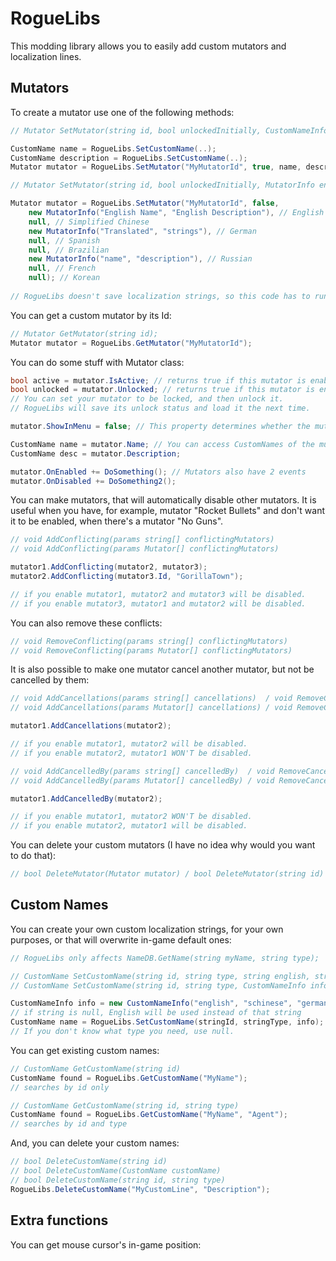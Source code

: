 # RogueLibs
This modding library allows you to easily add custom mutators and localization lines.

## Mutators ##
To create a mutator use one of the following methods:
```cs
// Mutator SetMutator(string id, bool unlockedInitially, CustomNameInfo name, CustomNameInfo description)

CustomName name = RogueLibs.SetCustomName(..);
CustomName description = RogueLibs.SetCustomName(..);
Mutator mutator = RogueLibs.SetMutator("MyMutatorId", true, name, description);

// Mutator SetMutator(string id, bool unlockedInitially, MutatorInfo english, MutatorInfo schinese = null, MutatorInfo german = null, MutatorInfo spanish = null, MutatorInfo brazilian = null, MutatorInfo russian = null, MutatorInfo french = null, MutatorInfo koreana = null)

Mutator mutator = RogueLibs.SetMutator("MyMutatorId", false,
    new MutatorInfo("English Name", "English Description"), // English
    null, // Simplified Chinese
    new MutatorInfo("Translated", "strings"), // German
    null, // Spanish
    null, // Brazilian
    new MutatorInfo("name", "description"), // Russian
    null, // French
    null); // Korean
    
// RogueLibs doesn't save localization strings, so this code has to run every time!
```
You can get a custom mutator by its Id:
```cs
// Mutator GetMutator(string id);
Mutator mutator = RogueLibs.GetMutator("MyMutatorId");
```
You can do some stuff with Mutator class:
```cs
bool active = mutator.IsActive; // returns true if this mutator is enabled (can be set)
bool unlocked = mutator.Unlocked; // returns true if this mutator is enabled (can be set)
// You can set your mutator to be locked, and then unlock it.
// RogueLibs will save its unlock status and load it the next time.

mutator.ShowInMenu = false; // This property determines whether the mutator will be shown in Mutator Menu

CustomName name = mutator.Name; // You can access CustomNames of the mutator
CustomName desc = mutator.Description;

mutator.OnEnabled += DoSomething(); // Mutators also have 2 events
mutator.OnDisabled += DoSomething2();
```
You can make mutators, that will automatically disable other mutators. It is useful when you have, for example, mutator "Rocket Bullets" and don't want it to be enabled, when there's a mutator "No Guns".
```cs
// void AddConflicting(params string[] conflictingMutators)
// void AddConflicting(params Mutator[] conflictingMutators)

mutator1.AddConflicting(mutator2, mutator3);
mutator2.AddConflicting(mutator3.Id, "GorillaTown");

// if you enable mutator1, mutator2 and mutator3 will be disabled.
// if you enable mutator3, mutator1 and mutator2 will be disabled.
```
You can also remove these conflicts:
```cs
// void RemoveConflicting(params string[] conflictingMutators)
// void RemoveConflicting(params Mutator[] conflictingMutators)
```
It is also possible to make one mutator cancel another mutator, but not be cancelled by them:
```cs
// void AddCancellations(params string[] cancellations)  / void RemoveCancellations(params string[] cancellations)
// void AddCancellations(params Mutator[] cancellations) / void RemoveCancellations(params Mutator[] cancellations)

mutator1.AddCancellations(mutator2);

// if you enable mutator1, mutator2 will be disabled.
// if you enable mutator2, mutator1 WON'T be disabled.
```
```cs
// void AddCancelledBy(params string[] cancelledBy)  / void RemoveCancelledBy(params string[] cancelledBy)
// void AddCancelledBy(params Mutator[] cancelledBy) / void RemoveCancelledBy(params Mutator[] cancelledBy)

mutator1.AddCancelledBy(mutator2);

// if you enable mutator1, mutator2 WON'T be disabled.
// if you enable mutator2, mutator1 will be disabled.
```
You can delete your custom mutators (I have no idea why would you want to do that):
```cs
// bool DeleteMutator(Mutator mutator) / bool DeleteMutator(string id)
```
## Custom Names ##
You can create your own custom localization strings, for your own purposes, or that will overwrite in-game default ones:
```cs
// RogueLibs only affects NameDB.GetName(string myName, string type);

// CustomName SetCustomName(string id, string type, string english, string schinese = null, string german = null, string spanish = null, string brazilian = null, string russian = null, string french = null, string koreana = null)
// CustomName SetCustomName(string id, string type, CustomNameInfo info)

CustomNameInfo info = new CustomNameInfo("english", "schinese", "german", "spanish", "brazilian", "russian", "french", "koreana");
// if string is null, English will be used instead of that string
CustomName name = RogueLibs.SetCustomName(stringId, stringType, info);
// If you don't know what type you need, use null.
```
You can get existing custom names:
```cs
// CustomName GetCustomName(string id)
CustomName found = RogueLibs.GetCustomName("MyName");
// searches by id only

// CustomName GetCustomName(string id, string type)
CustomName found = RogueLibs.GetCustomName("MyName", "Agent");
// searches by id and type
```
And, you can delete your custom names:
```cs
// bool DeleteCustomName(string id)
// bool DeleteCustomName(CustomName customName)
// bool DeleteCustomName(string id, string type)
RogueLibs.DeleteCustomName("MyCustomLine", "Description");
```
## Extra functions ##
You can get mouse cursor's in-game position:
```cs

```
